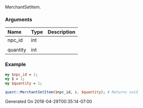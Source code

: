 MerchantSetItem.
### Arguments
**Name**|**Type**|**Description**
:---|:---|:---
npc_id|int|
||
quantity|int|

### Example

```perl
my $npc_id = 1;
my $ = 1;
my $quantity = 1;

quest::MerchantSetItem($npc_id, $, $quantity); # Returns void
```


Generated On 2018-04-29T00:35:14-07:00
